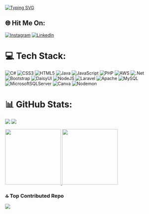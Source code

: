 [![Typing SVG](https://readme-typing-svg.demolab.com/?lines=Hello+There+^^;Welcome+to+My+Github)](https://git.io/typing-svg)

## 🌐 Hit Me On:
[![Instagram](https://img.shields.io/badge/Instagram-%23E4405F.svg?logo=Instagram&logoColor=white)](https://instagram.com/ekiiman_j) [![LinkedIn](https://img.shields.io/badge/LinkedIn-%230077B5.svg?logo=linkedin&logoColor=white)](https://www.linkedin.com/in/eki-iman-j/)

# 💻 Tech Stack:
![C#](https://img.shields.io/badge/c%23-%23239120.svg?style=plastic&logo=csharp&logoColor=white) ![CSS3](https://img.shields.io/badge/css3-%231572B6.svg?style=plastic&logo=css3&logoColor=white) ![HTML5](https://img.shields.io/badge/html5-%23E34F26.svg?style=plastic&logo=html5&logoColor=white) ![Java](https://img.shields.io/badge/java-%23ED8B00.svg?style=plastic&logo=openjdk&logoColor=white) ![JavaScript](https://img.shields.io/badge/javascript-%23323330.svg?style=plastic&logo=javascript&logoColor=%23F7DF1E) ![PHP](https://img.shields.io/badge/php-%23777BB4.svg?style=plastic&logo=php&logoColor=white) ![AWS](https://img.shields.io/badge/AWS-%23FF9900.svg?style=plastic&logo=amazon-aws&logoColor=white) ![.Net](https://img.shields.io/badge/.NET-5C2D91?style=plastic&logo=.net&logoColor=white) ![Bootstrap](https://img.shields.io/badge/bootstrap-%238511FA.svg?style=plastic&logo=bootstrap&logoColor=white) ![DaisyUI](https://img.shields.io/badge/daisyui-5A0EF8?style=plastic&logo=daisyui&logoColor=white) ![NodeJS](https://img.shields.io/badge/node.js-6DA55F?style=plastic&logo=node.js&logoColor=white) ![Laravel](https://img.shields.io/badge/laravel-%23FF2D20.svg?style=plastic&logo=laravel&logoColor=white) ![Apache](https://img.shields.io/badge/apache-%23D42029.svg?style=plastic&logo=apache&logoColor=white) ![MySQL](https://img.shields.io/badge/mysql-%2300000f.svg?style=plastic&logo=mysql&logoColor=white) ![MicrosoftSQLServer](https://img.shields.io/badge/Microsoft%20SQL%20Server-CC2927?style=plastic&logo=microsoft%20sql%20server&logoColor=white) ![Canva](https://img.shields.io/badge/Canva-%2300C4CC.svg?style=plastic&logo=Canva&logoColor=white) ![Nodemon](https://img.shields.io/badge/NODEMON-%23323330.svg?style=plastic&logo=nodemon&logoColor=%BBDEAD)

# 📊 GitHub Stats:
![](https://github-readme-streak-stats.herokuapp.com/?user=ekiIman123&theme=dracula&hide_border=false)
![](https://github-readme-stats.vercel.app/api/top-langs/?username=ekiIman123&theme=dracula&hide_border=false&include_all_commits=true&count_private=true&layout=compact)

<p align="left">
<a href="https://github.com/ekiiman123">
  <img height="180em" src="https://github-readme-stats-eight-theta.vercel.app/api?username=ekiiman123&show_icons=true&theme=algolia&include_all_commits=true&count_private=true"/>
  <img height="180em" src="https://github-readme-stats-eight-theta.vercel.app/api/top-langs/?username=ekiiman123&layout=compact&langs_count=8&theme=algolia"/>
</a>
</p>

### 🔝 Top Contributed Repo
![](https://github-contributor-stats.vercel.app/api?username=ekiIman123&limit=5&theme=tokyonight&combine_all_yearly_contributions=true)


<!-- **ekiIman123/ekiIman123** is a ✨ _special_ ✨ repository because its `README.md` (this file) appears on your GitHub profile.

Here are some ideas to get you started:

- 🔭 I’m currently working on ...
- 🌱 I’m currently learning ...
- 👯 I’m looking to collaborate on ...
- 🤔 I’m looking for help with ...
- 💬 Ask me about: Frontend (Next Js & React Js)
- 📫 How to reach me: ...
- 😄 Pronouns: he/him
- ⚡ Fun fact: i'm moslem
- -->
